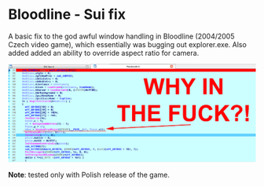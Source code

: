 # Bloodline - Sui fix
A basic fix to the god awful window handling in Bloodline (2004/2005 Czech video game), which essentially was bugging out explorer.exe. Also added added an ability to override aspect ratio for camera.

![wtf.png](/wtf.png)

**Note**: tested only with Polish release of the game.